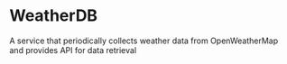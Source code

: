 # WeatherDB
A service that periodically collects weather data from OpenWeatherMap and provides API for data retrieval
